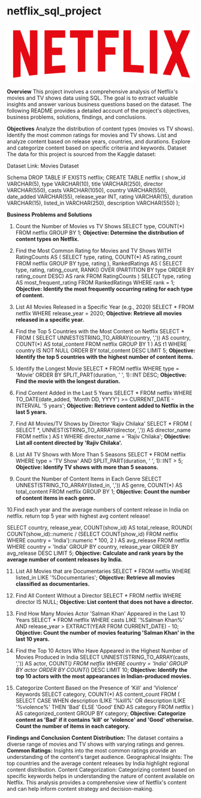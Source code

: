# netflix_sql_project
![netflix logo](https://github.com/Nihcas1/netflix_sql_project/blob/main/logo.png)

**Overview**
This project involves a comprehensive analysis of Netflix's movies and TV shows data using SQL. The goal is to extract valuable insights and answer various business questions based on the dataset. The following README provides a detailed account of the project's objectives, business problems, solutions, findings, and conclusions.

**Objectives**
Analyze the distribution of content types (movies vs TV shows).
Identify the most common ratings for movies and TV shows.
List and analyze content based on release years, countries, and durations.
Explore and categorize content based on specific criteria and keywords.
Dataset
The data for this project is sourced from the Kaggle dataset:

Dataset Link: Movies Dataset

Schema
DROP TABLE IF EXISTS netflix;
CREATE TABLE netflix
(
    show_id      VARCHAR(5),
    type         VARCHAR(10),
    title        VARCHAR(250),
    director     VARCHAR(550),
    casts        VARCHAR(1050),
    country      VARCHAR(550),
    date_added   VARCHAR(55),
    release_year INT,
    rating       VARCHAR(15),
    duration     VARCHAR(15),
    listed_in    VARCHAR(250),
    description  VARCHAR(550)
);

**Business Problems and Solutions**
1. Count the Number of Movies vs TV Shows
SELECT 
    type,
    COUNT(*)
FROM netflix
GROUP BY 1;
**Objective: Determine the distribution of content types on Netflix.**

2. Find the Most Common Rating for Movies and TV Shows
WITH RatingCounts AS (
    SELECT 
        type,
        rating,
        COUNT(*) AS rating_count
    FROM netflix
    GROUP BY type, rating
),
RankedRatings AS (
    SELECT 
        type,
        rating,
        rating_count,
        RANK() OVER (PARTITION BY type ORDER BY rating_count DESC) AS rank
    FROM RatingCounts
)
SELECT 
    type,
    rating AS most_frequent_rating
FROM RankedRatings
WHERE rank = 1;
**Objective: Identify the most frequently occurring rating for each type of content.**

4. List All Movies Released in a Specific Year (e.g., 2020)
SELECT * 
FROM netflix
WHERE release_year = 2020;
**Objective: Retrieve all movies released in a specific year.**

5. Find the Top 5 Countries with the Most Content on Netflix
SELECT * 
FROM
(
    SELECT 
        UNNEST(STRING_TO_ARRAY(country, ',')) AS country,
        COUNT(*) AS total_content
    FROM netflix
    GROUP BY 1
) AS t1
WHERE country IS NOT NULL
ORDER BY total_content DESC
LIMIT 5;
**Objective: Identify the top 5 countries with the highest number of content items.**

6. Identify the Longest Movie
SELECT 
    *
FROM netflix
WHERE type = 'Movie'
ORDER BY SPLIT_PART(duration, ' ', 1)::INT DESC;
**Objective: Find the movie with the longest duration.**

7. Find Content Added in the Last 5 Years
SELECT *
FROM netflix
WHERE TO_DATE(date_added, 'Month DD, YYYY') >= CURRENT_DATE - INTERVAL '5 years';
**Objective: Retrieve content added to Netflix in the last 5 years.**

8. Find All Movies/TV Shows by Director 'Rajiv Chilaka'
SELECT *
FROM (
    SELECT 
        *,
        UNNEST(STRING_TO_ARRAY(director, ',')) AS director_name
    FROM netflix
) AS t
WHERE director_name = 'Rajiv Chilaka';
**Objective: List all content directed by 'Rajiv Chilaka'.**

9. List All TV Shows with More Than 5 Seasons
SELECT *
FROM netflix
WHERE type = 'TV Show'
  AND SPLIT_PART(duration, ' ', 1)::INT > 5;
**Objective: Identify TV shows with more than 5 seasons.**

10. Count the Number of Content Items in Each Genre
SELECT 
    UNNEST(STRING_TO_ARRAY(listed_in, ',')) AS genre,
    COUNT(*) AS total_content
FROM netflix
GROUP BY 1;
**Objective: Count the number of content items in each genre.**

10.Find each year and the average numbers of content release in India on netflix.
return top 5 year with highest avg content release!

SELECT 
    country,
    release_year,
    COUNT(show_id) AS total_release,
    ROUND(
        COUNT(show_id)::numeric /
        (SELECT COUNT(show_id) FROM netflix WHERE country = 'India')::numeric * 100, 2
    ) AS avg_release
FROM netflix
WHERE country = 'India'
GROUP BY country, release_year
ORDER BY avg_release DESC
LIMIT 5;
**Objective: Calculate and rank years by the average number of content releases by India.**

11. List All Movies that are Documentaries
SELECT * 
FROM netflix
WHERE listed_in LIKE '%Documentaries';
**Objective: Retrieve all movies classified as documentaries.**

12. Find All Content Without a Director
SELECT * 
FROM netflix
WHERE director IS NULL;
**Objective: List content that does not have a director.**

13. Find How Many Movies Actor 'Salman Khan' Appeared in the Last 10 Years
SELECT * 
FROM netflix
WHERE casts LIKE '%Salman Khan%'
  AND release_year > EXTRACT(YEAR FROM CURRENT_DATE) - 10;
**Objective: Count the number of movies featuring 'Salman Khan' in the last 10 years.**

14. Find the Top 10 Actors Who Have Appeared in the Highest Number of Movies Produced in India
SELECT 
    UNNEST(STRING_TO_ARRAY(casts, ',')) AS actor,
    COUNT(*)
FROM netflix
WHERE country = 'India'
GROUP BY actor
ORDER BY COUNT(*) DESC
LIMIT 10;
**Objective: Identify the top 10 actors with the most appearances in Indian-produced movies.**

15. Categorize Content Based on the Presence of 'Kill' and 'Violence' Keywords
SELECT 
    category,
    COUNT(*) AS content_count
FROM (
    SELECT 
        CASE 
            WHEN description ILIKE '%kill%' OR description ILIKE '%violence%' THEN 'Bad'
            ELSE 'Good'
        END AS category
    FROM netflix
) AS categorized_content
GROUP BY category;
**Objective: Categorize content as 'Bad' if it contains 'kill' or 'violence' and 'Good' otherwise. Count the number of items in each category.**

**Findings and Conclusion**
**Content Distribution:**
The dataset contains a diverse range of movies and TV shows with varying ratings and genres.
**Common Ratings:**
Insights into the most common ratings provide an understanding of the content's target audience.
Geographical Insights: The top countries and the average content releases by India highlight regional content distribution.
Content Categorization: Categorizing content based on specific keywords helps in understanding the nature of content available on Netflix.
This analysis provides a comprehensive view of Netflix's content and can help inform content strategy and decision-making.

